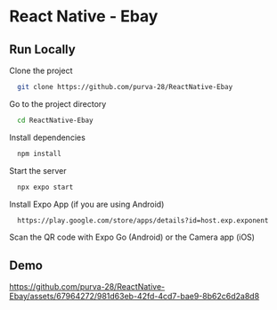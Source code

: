 
# React Native - Ebay


## Run Locally

Clone the project

```bash
  git clone https://github.com/purva-28/ReactNative-Ebay
```

Go to the project directory

```bash
  cd ReactNative-Ebay
```

Install dependencies

```bash
  npm install
```

Start the server

```bash
  npx expo start
```

Install Expo App (if you are using Android)

```bash
  https://play.google.com/store/apps/details?id=host.exp.exponent
```

Scan the QR code with Expo Go (Android) or the Camera app (iOS)


## Demo


https://github.com/purva-28/ReactNative-Ebay/assets/67964272/981d63eb-42fd-4cd7-bae9-8b62c6d2a8d8

